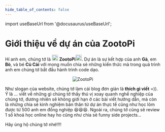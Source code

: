 ```yaml
---
hide_table_of_contents: false
---
```


import useBaseUrl from '@docusaurus/useBaseUrl';

# Giới thiệu về dự án của ZootoPi

Hí anh em, chúng tớ là <img src="https://media.giphy.com/media/j5oMK60WVe1w9YaaOa/source.gif" width="20"/> **ZootoPi**<img src="https://media.giphy.com/media/j5oMK60WVe1w9YaaOa/source.gif" width="20"/>. Dự án là sự kết hợp của anh **Gà**, em **Bò**, và bé **Củ Cải** với mong muốn chia sẻ những kiến thức mà trong quá trình anh em chúng tớ bắt đầu hành trình code dạo.

<p align="center" width="100%">
<img alt="ZootoPi" src={useBaseUrl('/img/cover.svg')} />
</p>

Như slogan của website, chúng tớ làm cái blog đơn giản là **thích gì viết** =)). Ý là ... viết về những gì chúng tớ thấy thú vị xoay quanh nghề nghiệp của chúng tớ, đương nhiên sẽ không giới hạn ở các bài viết hướng dẫn, mà còn là những chia sẻ kinh nghiệm bản thân từ dự án thực tế cũng như học lỏm được từ 500 anh em đồng nghiệp :laughing::laughing::laughing:. Ngoài ra, chúng tớ cũng sẽ review 1 số khoá học online hay ho cũng như chia sẻ funny side projects...

Hãy ủng hộ chúng tớ nhé!!!!
